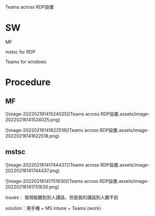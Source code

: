 Teams across RDP設置

# SW

MF

mstsc for RDP

Teams for windows

# Procedure

## MF

![image-20220216141524025](Teams across RDP設置.assets/image-20220216141524025.png)

![image-20220216141622518](Teams across RDP設置.assets/image-20220216141622518.png)

## mstsc

![image-20220216141744437](Teams across RDP設置.assets/image-20220216141744437.png)

![image-20220216141751630](Teams across RDP設置.assets/image-20220216141751630.png)



Issues： 發現能聽到別人講話，但是我的講話別人聽不到

solution：用手機 + MS intune + Teams (work)